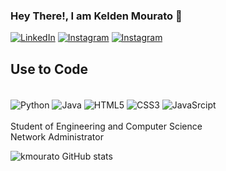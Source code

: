 ### 					 Hey There!, I am Kelden Mourato 👋
[![LinkedIn](	https://img.shields.io/badge/LinkedIn-0077B5?style=for-the-badge&logo=linkedin&logoColor=white)](https://www.linkedin.com/in/kelden-mourato-789703276?trk=contact-info)
[![Instagram](	https://img.shields.io/badge/Instagram-E4405F?style=for-the-badge&logo=instagram&logoColor=white)](https://intagram.com/keldenmourato)
[![Instagram](https://img.shields.io/website-up-down-green-red/http/monip.org.svg)](www.kmourato.netlify.app)

## Use to Code
<div style ="display: inline_block"><br>
	<img align ="center" alt="Python" src ="https://img.shields.io/badge/Python-3776AB?style=for-the-badge&logo=python&logoColor=white">
	<img align ="center" alt="Java" src ="https://img.shields.io/badge/Java-ED8B00?style=for-the-badge&logo=openjdk&logoColor=white">
	<img align ="center" alt="HTML5" src ="https://img.shields.io/badge/HTML-239120?style=for-the-badge&logo=html5&logoColor=white">
	<img align ="center" alt="CSS3" src ="https://img.shields.io/badge/CSS-239120?&style=for-the-badge&logo=css3&logoColor=white">
	<img align ="center" alt="JavaSrcipt" src ="https://img.shields.io/badge/JavaScript-F7DF1E?style=for-the-badge&logo=javascript&logoColor=black">
</div><br>
Student of Engineering and Computer Science 
<br>
Network Administrator

![kmourato GitHub stats](https://github-readme-stats.vercel.app/api?username=keldenmourato&show_icons=true&theme=transparent)



	


